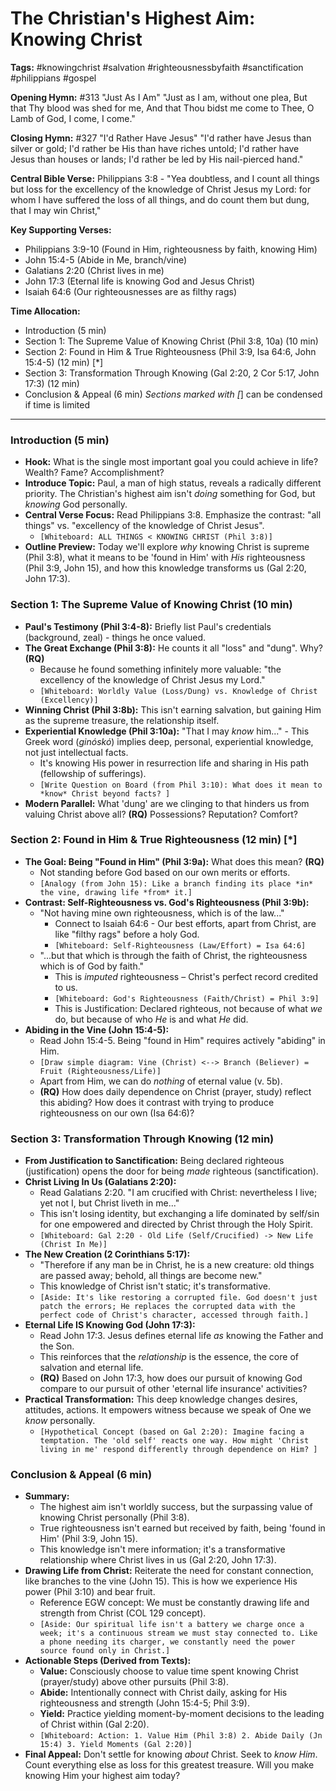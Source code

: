 # The Christian's Highest Aim: Knowing Christ

**Tags:** #knowingchrist #salvation #righteousnessbyfaith #sanctification
#philippians #gospel

**Opening Hymn:** #313 "Just As I Am" "Just as I am, without one plea, But that
Thy blood was shed for me, And that Thou bidst me come to Thee, O Lamb of God, I
come, I come."

**Closing Hymn:** #327 "I'd Rather Have Jesus" "I'd rather have Jesus than
silver or gold; I'd rather be His than have riches untold; I'd rather have Jesus
than houses or lands; I'd rather be led by His nail-pierced hand."

**Central Bible Verse:** Philippians 3:8 - "Yea doubtless, and I count all
things but loss for the excellency of the knowledge of Christ Jesus my Lord: for
whom I have suffered the loss of all things, and do count them but dung, that I
may win Christ,"

**Key Supporting Verses:**

- Philippians 3:9-10 (Found in Him, righteousness by faith, knowing Him)
- John 15:4-5 (Abide in Me, branch/vine)
- Galatians 2:20 (Christ lives in me)
- John 17:3 (Eternal life is knowing God and Jesus Christ)
- Isaiah 64:6 (Our righteousnesses are as filthy rags)

**Time Allocation:**

- Introduction (5 min)
- Section 1: The Supreme Value of Knowing Christ (Phil 3:8, 10a) (10 min)
- Section 2: Found in Him & True Righteousness (Phil 3:9, Isa 64:6, John 15:4-5)
  (12 min) [*]
- Section 3: Transformation Through Knowing (Gal 2:20, 2 Cor 5:17, John 17:3)
  (12 min)
- Conclusion & Appeal (6 min) _Sections marked with [_] can be condensed if time
  is limited

---

### Introduction (5 min)

- **Hook:** What is the single most important goal you could achieve in life?
  Wealth? Fame? Accomplishment?
- **Introduce Topic:** Paul, a man of high status, reveals a radically different
  priority. The Christian's highest aim isn't _doing_ something for God, but
  _knowing_ God personally.
- **Central Verse Focus:** Read Philippians 3:8. Emphasize the contrast: "all
  things" vs. "excellency of the knowledge of Christ Jesus".
  - `[Whiteboard: ALL THINGS < KNOWING CHRIST (Phil 3:8)]`
- **Outline Preview:** Today we'll explore _why_ knowing Christ is supreme (Phil
  3:8), what it means to be 'found in Him' with _His_ righteousness (Phil 3:9,
  John 15), and how this knowledge transforms us (Gal 2:20, John 17:3).

### Section 1: The Supreme Value of Knowing Christ (10 min)

- **Paul's Testimony (Phil 3:4-8):** Briefly list Paul's credentials
  (background, zeal) - things he once valued.
- **The Great Exchange (Phil 3:8):** He counts it all "loss" and "dung". Why?
  **(RQ)**
  - Because he found something infinitely more valuable: "the excellency of the
    knowledge of Christ Jesus my Lord."
  - `[Whiteboard: Worldly Value (Loss/Dung) vs. Knowledge of Christ (Excellency)]`
- **Winning Christ (Phil 3:8b):** This isn't earning salvation, but gaining Him
  as the supreme treasure, the relationship itself.
- **Experiential Knowledge (Phil 3:10a):** "That I may _know_ him..." - This
  Greek word (_ginóskó_) implies deep, personal, experiential knowledge, not
  just intellectual facts.
  - It's knowing His power in resurrection life and sharing in His path
    (fellowship of sufferings).
  - `[Write Question on Board (from Phil 3:10): What does it mean to *know* Christ beyond facts? ]`
- **Modern Parallel:** What 'dung' are we clinging to that hinders us from
  valuing Christ above all? **(RQ)** Possessions? Reputation? Comfort?

### Section 2: Found in Him & True Righteousness (12 min) [*]

- **The Goal: Being "Found in Him" (Phil 3:9a):** What does this mean? **(RQ)**
  - Not standing before God based on our own merits or efforts.
  - `[Analogy (from John 15): Like a branch finding its place *in* the vine, drawing life *from* it.]`
- **Contrast: Self-Righteousness vs. God's Righteousness (Phil 3:9b):**
  - "Not having mine own righteousness, which is of the law..."
    - Connect to Isaiah 64:6 - Our best efforts, apart from Christ, are like
      "filthy rags" before a holy God.
    - `[Whiteboard: Self-Righteousness (Law/Effort) = Isa 64:6]`
  - "...but that which is through the faith of Christ, the righteousness which
    is of God by faith."
    - This is _imputed_ righteousness – Christ's perfect record credited to us.
    - `[Whiteboard: God's Righteousness (Faith/Christ) = Phil 3:9]`
    - This is Justification: Declared righteous, not because of what _we_ do,
      but because of who _He_ is and what _He_ did.
- **Abiding in the Vine (John 15:4-5):**
  - Read John 15:4-5. Being "found in Him" requires actively "abiding" in Him.
  - `[Draw simple diagram: Vine (Christ) <--> Branch (Believer) = Fruit (Righteousness/Life)]`
  - Apart from Him, we can do _nothing_ of eternal value (v. 5b).
  - **(RQ)** How does daily dependence on Christ (prayer, study) reflect this
    abiding? How does it contrast with trying to produce righteousness on our
    own (Isa 64:6)?

### Section 3: Transformation Through Knowing (12 min)

- **From Justification to Sanctification:** Being declared righteous
  (justification) opens the door for being _made_ righteous (sanctification).
- **Christ Living In Us (Galatians 2:20):**
  - Read Galatians 2:20. "I am crucified with Christ: nevertheless I live; yet
    not I, but Christ liveth in me..."
  - This isn't losing identity, but exchanging a life dominated by self/sin for
    one empowered and directed by Christ through the Holy Spirit.
  - `[Whiteboard: Gal 2:20 - Old Life (Self/Crucified) -> New Life (Christ In Me)]`
- **The New Creation (2 Corinthians 5:17):**
  - "Therefore if any man be in Christ, he is a new creature: old things are
    passed away; behold, all things are become new."
  - This knowledge of Christ isn't static; it's transformative.
  - `[Aside: It's like restoring a corrupted file. God doesn't just patch the errors; He replaces the corrupted data with the perfect code of Christ's character, accessed through faith.]`
- **Eternal Life IS Knowing God (John 17:3):**
  - Read John 17:3. Jesus defines eternal life _as_ knowing the Father and the
    Son.
  - This reinforces that the _relationship_ is the essence, the core of
    salvation and eternal life.
  - **(RQ)** Based on John 17:3, how does our pursuit of knowing God compare to
    our pursuit of other 'eternal life insurance' activities?
- **Practical Transformation:** This deep knowledge changes desires, attitudes,
  actions. It empowers witness because we speak of One we _know_ personally.
  - `[Hypothetical Concept (based on Gal 2:20): Imagine facing a temptation. The 'old self' reacts one way. How might 'Christ living in me' respond differently through dependence on Him? ]`

### Conclusion & Appeal (6 min)

- **Summary:**
  - The highest aim isn't worldly success, but the surpassing value of knowing
    Christ personally (Phil 3:8).
  - True righteousness isn't earned but received by faith, being 'found in Him'
    (Phil 3:9, John 15).
  - This knowledge isn't mere information; it's a transformative relationship
    where Christ lives in us (Gal 2:20, John 17:3).
- **Drawing Life from Christ:** Reiterate the need for constant connection, like
  branches to the vine (John 15). This is how we experience His power (Phil
  3:10) and bear fruit.
  - Reference EGW concept: We must be constantly drawing life and strength from
    Christ (COL 129 concept).
  - `[Aside: Our spiritual life isn't a battery we charge once a week; it's a continuous stream we must stay connected to. Like a phone needing its charger, we constantly need the power source found only in Christ.]`
- **Actionable Steps (Derived from Texts):**
  - **Value:** Consciously choose to value time spent knowing Christ
    (prayer/study) above other pursuits (Phil 3:8).
  - **Abide:** Intentionally connect with Christ daily, asking for His
    righteousness and strength (John 15:4-5; Phil 3:9).
  - **Yield:** Practice yielding moment-by-moment decisions to the leading of
    Christ within (Gal 2:20).
  - `[Whiteboard: Action: 1. Value Him (Phil 3:8) 2. Abide Daily (Jn 15:4) 3. Yield Moments (Gal 2:20)]`
- **Final Appeal:** Don't settle for knowing _about_ Christ. Seek to _know Him_.
  Count everything else as loss for this greatest treasure. Will you make
  knowing Him your highest aim today?
